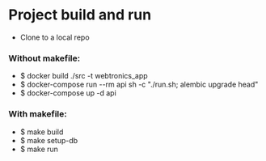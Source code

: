 # Project build and run

- Clone to a local repo

### Without makefile:

- $ docker build ./src -t webtronics_app
- $ docker-compose run --rm api sh -c "./run.sh; alembic upgrade head"
- $ docker-compose up -d api

### With makefile:

- $ make build
- $ make setup-db
- $ make run
